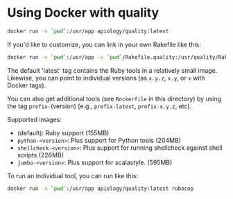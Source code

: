 # Using Docker with quality

```bash
docker run -v `pwd`:/usr/app apiology/quality:latest
```

If you'd like to customize, you can link in your own Rakefile like this:

```bash
docker run -v `pwd`:/usr/app -v `pwd`/Rakefile.quality:/usr/quality/Rakefile apiology/quality:latest
```

The default 'latest' tag contains the Ruby tools in a relatively small
image.  Likewise, you can point to individual versions (as `x.y.z`,
`x.y`, or `x` with Docker tags).

You can also get additional tools (see `Rockerfile` in
this directory) by using the tag `prefix-`(version) (e.g.,
`prefix-latest`, `prefix-x.y.z`, etc).

Supported images:

* (default): Ruby support (155MB)
* `python-<version>`: Plus support for Python tools (204MB)
* `shellcheck-<version>`: Plus support for running shellcheck against
  shell scripts (226MB)
* `jumbo-<version>`: Plus support for scalastyle. (595MB)

To run an individual tool, you can run like this:

```bash
docker run -v `pwd`:/usr/app apiology/quality:latest rubocop
```
